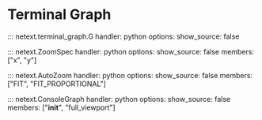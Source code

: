 # Terminal Graph

::: netext.terminal_graph.G
    handler: python
    options:
      show_source: false

::: netext.ZoomSpec
    handler: python
    options:
      show_source: false
      members: ["x", "y"]

::: netext.AutoZoom
    handler: python
    options:
      show_source: false
      members: ["FIT", "FIT_PROPORTIONAL"]


::: netext.ConsoleGraph
    handler: python
    options:
      show_source: false
      members: ["__init__", "full_viewport"]
